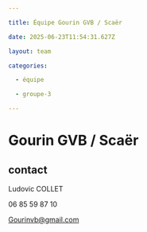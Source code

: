 ```yaml
---

title: Équipe Gourin GVB / Scaër

date: 2025-06-23T11:54:31.627Z

layout: team

categories:

  - équipe

  - groupe-3

---
```


# Gourin GVB / Scaër



## contact 

Ludovic COLLET

06 85 59 87 10

Gourinvb@gmail.com

